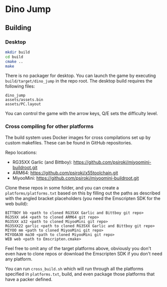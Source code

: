 # Dino Jump

## Building

### Desktop

```bash
mkdir build
cd build
cmake ..
make
```

There is no packager for desktop. You can launch the game by executing `build/target/dino_jump` in the repo root.
The desktop build requires the following files:

```
dino_jump
assets/assets.bin
assets/PC.layout
```

You can control the game with the arrow keys, Q/E sets the difficulty level.

### Cross compiling for other platforms

The build system uses Docker images for cross compilations set up by custom makefiles. These can be found in GitHub repositories.

Repo locations:

- RG35XX Garlic (and Bittboy): https://github.com/psiroki/miyoomini-buildroot.git
- ARM64: https://github.com/psiroki/x55toolchain.git
- MiyooMini: https://github.com/psiroki/miyoomini-buildroot.git

Clone these repos in some folder, and you can create a `platforms/platforms.txt` based on this by filling out the paths as
described with the angled bracket placeholders (you need the Emscripten SDK for the web build):

```
BITTBOY bb <path to cloned RG35XX Garlic and Bittboy git repo>
RG35XX a64 <path to cloned ARM64 git repo>
RG35XX a32 <path to cloned MiyooMini git repo>
RG35XX22 garlic <path to cloned RG35XX Garlic and Bittboy git repo>
MIYOO mm <path to cloned MiyooMini git repo>
MIYOOA30 ma30 <path to cloned MiyooMini git repo>
WEB web <path to Emscripten.cmake>
```

Feel free to omit any of the target platforms above, obviously you don't even have to clone repos or download the Emscripten SDK
if you don't need any platform.

You can run `cross_build.sh` which will run through all the platforms specified in `platforms.txt`, build, and even package those
platforms that have a packer defined.
